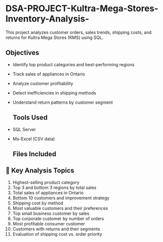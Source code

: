 # DSA-PROJECT-Kultra-Mega-Stores-Inventory-Analysis-
This project analyzes customer orders, sales trends, shipping costs, and returns for Kultra Mega Stores (KMS) using SQL. 
## Objectives

- Identify top product categories and best-performing regions
- Track sales of appliances in Ontario
- Analyze customer profitability
- Detect inefficiencies in shipping methods
- Understand return patterns by customer segment

  ## Tools Used

- SQL Server 
- Ms-Excel (CSV data)

  ## Files Included

## 📄 Key Analysis Topics

1. Highest-selling product category
2. Top 3 and bottom 3 regions by total sales
3. Total sales of appliances in Ontario
4. Bottom 10 customers and improvement strategy
5. Shipping cost by method
6. Most valuable customers and their preferences
7. Top small business customer by sales
8. Top corporate customer by number of orders
9. Most profitable consumer customer
10. Customers with returns and their segments
11. Evaluation of shipping cost vs. order priority
